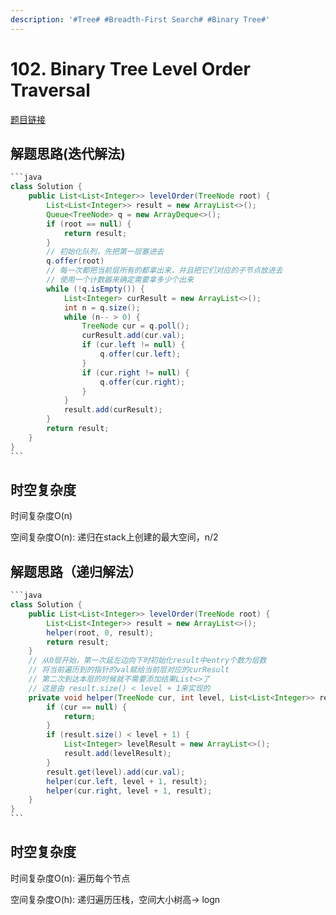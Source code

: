 ```yaml
---
description: '#Tree# #Breadth-First Search# #Binary Tree#'
---
```


# 102. Binary Tree Level Order Traversal

[题目链接](https://leetcode.com/problems/binary-tree-level-order-traversal/)

## 解题思路(迭代解法)

````java
```java
class Solution {
    public List<List<Integer>> levelOrder(TreeNode root) {
        List<List<Integer>> result = new ArrayList<>();
        Queue<TreeNode> q = new ArrayDeque<>();
        if (root == null) {
            return result;
        }
        // 初始化队列，先把第一层塞进去
        q.offer(root)
        // 每一次都把当前层所有的都拿出来，并且把它们对应的子节点放进去
        // 使用一个计数器来确定需要拿多少个出来
        while (!q.isEmpty()) {
            List<Integer> curResult = new ArrayList<>();
            int n = q.size();
            while (n-- > 0) {
                TreeNode cur = q.poll();
                curResult.add(cur.val);
                if (cur.left != null) {
                    q.offer(cur.left);
                }
                if (cur.right != null) {
                    q.offer(cur.right);
                }
            }
            result.add(curResult);
        }
        return result;
    }
}
```
````

## 时空复杂度

时间复杂度O(n)

空间复杂度O(n): 递归在stack上创建的最大空间，n/2

## 解题思路（递归解法）

````java
```java
class Solution {
    public List<List<Integer>> levelOrder(TreeNode root) {
        List<List<Integer>> result = new ArrayList<>();
        helper(root, 0, result);
        return result;
    }
    // 从0层开始，第一次延左边向下时初始化result中entry个数为层数
    // 将当前遍历到的指针的val赋给当前层对应的curResult
    // 第二次到达本层的时候就不需要添加结果List<>了
    // 这是由 result.size() < level + 1来实现的
    private void helper(TreeNode cur, int level, List<List<Integer>> result) {
        if (cur == null) {
            return;
        }
        if (result.size() < level + 1) {
            List<Integer> levelResult = new ArrayList<>();
            result.add(levelResult);
        }
        result.get(level).add(cur.val);
        helper(cur.left, level + 1, result);
        helper(cur.right, level + 1, result);
    }
}
```
````

## 时空复杂度

时间复杂度O(n): 遍历每个节点

空间复杂度O(h): 递归遍历压栈，空间大小树高-> logn
